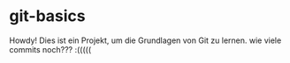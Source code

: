 # git-basics

Howdy! Dies ist ein Projekt, um die Grundlagen von Git zu lernen.
wie viele commits noch??? :(((((
